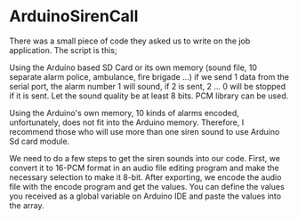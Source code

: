 # ArduinoSirenCall
 


There was a small piece of code they asked us to write on the job application. The script is this;

Using the Arduino based SD Card or its own memory (sound file, 10 separate alarm police, ambulance, fire brigade ...) if we send 1 data from the serial port, the alarm number 1 will sound, if 2 is sent, 2 ... 0 will be stopped if it is sent. Let the sound quality be at least 8 bits. PCM library can be used.

Using the Arduino's own memory, 10 kinds of alarms encoded, unfortunately, does not fit into the Arduino memory. Therefore, I recommend those who will use more than one siren sound to use Arduino Sd card module.

We need to do a few steps to get the siren sounds into our code. First, we convert it to 16-PCM format in an audio file editing program and make the necessary selection to make it 8-bit. After exporting, we encode the audio file with the encode program and get the values. You can define the values you received as a global variable on Arduino IDE and paste the values into the array.
